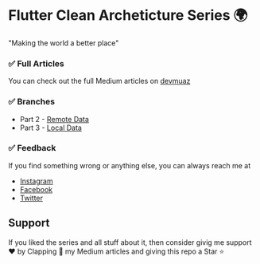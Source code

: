 # Flutter Clean Archeticture Series 🌍
"Making the world a better place"

### ✅ Full Articles
You can check out the full Medium articles on [devmuaz](devmuaz.medium.com) 

### ✅ Branches
- Part 2 - [Remote Data](https://github.com/devmuaz/flutter_clean_architecture/tree/part2_remote_data)
- Part 3 - [Local Data](https://github.com/devmuaz/flutter_clean_architecture/tree/part3_local_data)

### ✅ Feedback
If you find something wrong or anything else, you can always reach me at
- [Instagram](https://www.instagram.com/devmuaz/)
- [Facebook](https://www.facebook.com/devmuaz)
- [Twitter](https://twitter.com/devmuaz)


## Support
If you liked the series and all stuff about it, then consider givig me support ❤️ by Clapping 👏  my Medium articles and giving this repo a Star ⭐️
